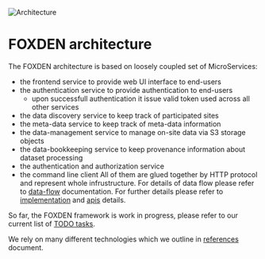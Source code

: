 ![Architecture](images/Infrastructure.png)

# FOXDEN architecture
The FOXDEN architecture is based on loosely coupled set of MicroServices:
- the frontend service to provide web UI interface to end-users
- the authentication service to provide authentication to end-users
  - upon successfull authentication it issue valid token used across all other
    services
- the data discovery service to keep track of participated sites
- the meta-data service to keep track of meta-data information
- the data-management service to manage on-site data via S3 storage objects
- the data-bookkeeping service to keep provenance information about dataset
  processing
- the authentication and authorization service
- the command line client
All of them are glued together by HTTP protocol and represent whole
infrustructure. For details of data flow please refer to
[data-flow](docs/dataflow.md) documentation.
For further details please refer to [implementation](docs/implementation.md)
and [apis](docs/apis.md) details.

So far, the FOXDEN framework is work in progress, please refer to our
current list of [TODO tasks](docs/TODO.md).

We rely on many different technologies which we outline in
[references](docs/references.md) document.
